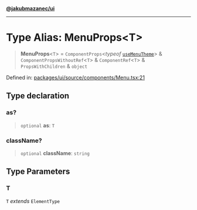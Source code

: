 [**@jakubmazanec/ui**](../README.md)

---

# Type Alias: MenuProps\<T\>

> **MenuProps**\<`T`\> = `ComponentProps`\<_typeof_ [`useMenuTheme`](../variables/useMenuTheme.md)\>
> & `ComponentPropsWithoutRef`\<`T`\> & `ComponentRef`\<`T`\> & `PropsWithChildren` & `object`

Defined in:
[packages/ui/source/components/Menu.tsx:21](https://github.com/jakubmazanec/tools/blob/d956cf350ae3e6bad1df754a19dfbabb088c1451/packages/ui/source/components/Menu.tsx#L21)

## Type declaration

### as?

> `optional` **as**: `T`

### className?

> `optional` **className**: `string`

## Type Parameters

### T

`T` _extends_ `ElementType`
